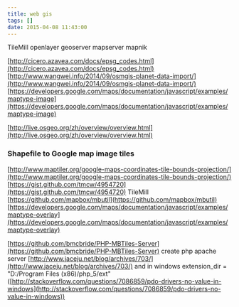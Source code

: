 ```yaml
---
title: web gis
tags: []
date: 2015-04-08 11:43:00
---
```


TileMill
openlayer
geoserver mapserver
mapnik

[http://cicero.azavea.com/docs/epsg_codes.html](http://cicero.azavea.com/docs/epsg_codes.html)
[http://www.wangwei.info/2014/09/osmgis-planet-data-import/](http://www.wangwei.info/2014/09/osmgis-planet-data-import/)
[https://developers.google.com/maps/documentation/javascript/examples/maptype-image](https://developers.google.com/maps/documentation/javascript/examples/maptype-image)

[http://live.osgeo.org/zh/overview/overview.html](http://live.osgeo.org/zh/overview/overview.html)

### Shapefile to Google map image tiles

[http://www.maptiler.org/google-maps-coordinates-tile-bounds-projection/](http://www.maptiler.org/google-maps-coordinates-tile-bounds-projection/)
[https://gist.github.com/tmcw/4954720](https://gist.github.com/tmcw/4954720)
TileMill
[https://github.com/mapbox/mbutil](https://github.com/mapbox/mbutil)
[https://developers.google.com/maps/documentation/javascript/examples/maptype-overlay](https://developers.google.com/maps/documentation/javascript/examples/maptype-overlay)

[https://github.com/bmcbride/PHP-MBTiles-Server](https://github.com/bmcbride/PHP-MBTiles-Server)
create php apache server
[http://www.jaceju.net/blog/archives/703/](http://www.jaceju.net/blog/archives/703/)
and in windows
extension_dir = "D:/Program Files (x86)/php_5/ext" ([http://stackoverflow.com/questions/7086859/pdo-drivers-no-value-in-windows](http://stackoverflow.com/questions/7086859/pdo-drivers-no-value-in-windows))